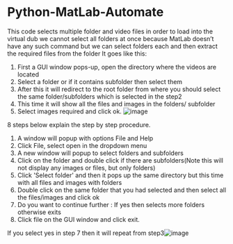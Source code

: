 # Python-MatLab-Automate


This code selects multiple folder and video files in order to load into the virtual dub
we cannot select all folders at once because MatLab doesn’t have any such command but we can select folders each and then extract the required files from the folder
It goes like this:
1.  First a GUI window pops-up, open the directory where the videos are located 
2.  Select a folder or if it contains subfolder then select them
3.  After this it will redirect to the root folder from where you should select the same folder/subfolders which is selected in the step2
4.  This time it will show all the files and images in the folders/ subfolder
5.  Select images required and click ok.
![image](https://user-images.githubusercontent.com/28654307/126014972-c14ad17c-ffb3-4427-b8ac-002e8966b32a.png)



8 steps below explain the step by step procedure.

1. A window will popup with options File and Help
2. Click File, select open in the dropdown menu
3. A new window will popup to select folders and subfolders 
4. Click on the folder and double click if there are subfolders(Note this will not display any images or files, but only folders)
5. Click 'Select folder' and then it pops up the same directory but this time with all files and images with folders
6. Double click on the same folder that you had selected and then select all the files/images and click ok
7. Do you want to continue further : If yes then selects more folders otherwise exits 
8. Click file on the GUI window and click exit.

If you select yes in step 7 then it will repeat from step3![image](https://user-images.githubusercontent.com/28654307/126015004-4eee478d-3db1-41d6-8b11-5abc372836d1.png)






